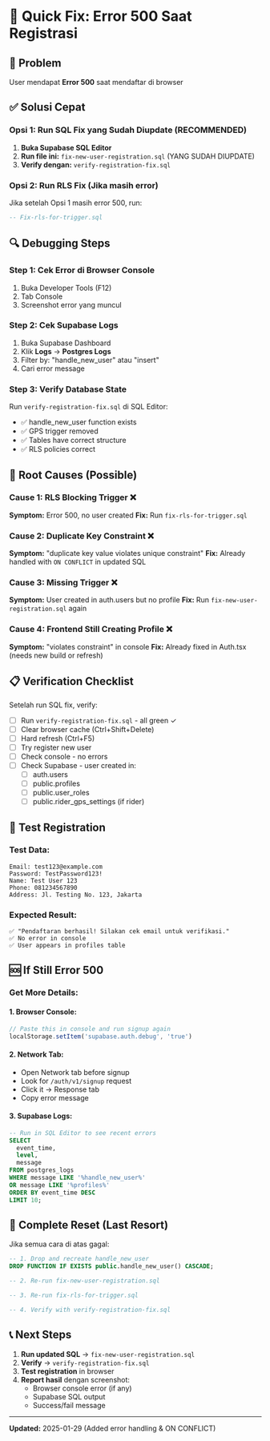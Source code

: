 # 🔧 Quick Fix: Error 500 Saat Registrasi

## 🚨 Problem
User mendapat **Error 500** saat mendaftar di browser

## ✅ Solusi Cepat

### Opsi 1: Run SQL Fix yang Sudah Diupdate (RECOMMENDED)

1. **Buka Supabase SQL Editor**
2. **Run file ini:** `fix-new-user-registration.sql` (YANG SUDAH DIUPDATE)
3. **Verify dengan:** `verify-registration-fix.sql`

### Opsi 2: Run RLS Fix (Jika masih error)

Jika setelah Opsi 1 masih error 500, run:
```sql
-- Fix-rls-for-trigger.sql
```

## 🔍 Debugging Steps

### Step 1: Cek Error di Browser Console
1. Buka Developer Tools (F12)
2. Tab Console
3. Screenshot error yang muncul

### Step 2: Cek Supabase Logs
1. Buka Supabase Dashboard
2. Klik **Logs** → **Postgres Logs**
3. Filter by: "handle_new_user" atau "insert"
4. Cari error message

### Step 3: Verify Database State
Run `verify-registration-fix.sql` di SQL Editor:
- ✅ handle_new_user function exists
- ✅ GPS trigger removed
- ✅ Tables have correct structure
- ✅ RLS policies correct

## 🎯 Root Causes (Possible)

### Cause 1: RLS Blocking Trigger ❌
**Symptom:** Error 500, no user created
**Fix:** Run `fix-rls-for-trigger.sql`

### Cause 2: Duplicate Key Constraint ❌
**Symptom:** "duplicate key value violates unique constraint"
**Fix:** Already handled with `ON CONFLICT` in updated SQL

### Cause 3: Missing Trigger ❌
**Symptom:** User created in auth.users but no profile
**Fix:** Run `fix-new-user-registration.sql` again

### Cause 4: Frontend Still Creating Profile ❌
**Symptom:** "violates constraint" in console
**Fix:** Already fixed in Auth.tsx (needs new build or refresh)

## 📋 Verification Checklist

Setelah run SQL fix, verify:

- [ ] Run `verify-registration-fix.sql` - all green ✓
- [ ] Clear browser cache (Ctrl+Shift+Delete)
- [ ] Hard refresh (Ctrl+F5)
- [ ] Try register new user
- [ ] Check console - no errors
- [ ] Check Supabase - user created in:
  - [ ] auth.users
  - [ ] public.profiles
  - [ ] public.user_roles
  - [ ] public.rider_gps_settings (if rider)

## 🧪 Test Registration

### Test Data:
```
Email: test123@example.com
Password: TestPassword123!
Name: Test User 123
Phone: 081234567890
Address: Jl. Testing No. 123, Jakarta
```

### Expected Result:
```
✅ "Pendaftaran berhasil! Silakan cek email untuk verifikasi."
✅ No error in console
✅ User appears in profiles table
```

## 🆘 If Still Error 500

### Get More Details:

#### 1. Browser Console:
```javascript
// Paste this in console and run signup again
localStorage.setItem('supabase.auth.debug', 'true')
```

#### 2. Network Tab:
- Open Network tab before signup
- Look for `/auth/v1/signup` request
- Click it → Response tab
- Copy error message

#### 3. Supabase Logs:
```sql
-- Run in SQL Editor to see recent errors
SELECT 
  event_time,
  level,
  message
FROM postgres_logs
WHERE message LIKE '%handle_new_user%'
OR message LIKE '%profiles%'
ORDER BY event_time DESC
LIMIT 10;
```

## 🔄 Complete Reset (Last Resort)

Jika semua cara di atas gagal:

```sql
-- 1. Drop and recreate handle_new_user
DROP FUNCTION IF EXISTS public.handle_new_user() CASCADE;

-- 2. Re-run fix-new-user-registration.sql

-- 3. Re-run fix-rls-for-trigger.sql

-- 4. Verify with verify-registration-fix.sql
```

## 📞 Next Steps

1. **Run updated SQL** → `fix-new-user-registration.sql`
2. **Verify** → `verify-registration-fix.sql`
3. **Test registration** in browser
4. **Report hasil** dengan screenshot:
   - Browser console error (if any)
   - Supabase SQL output
   - Success/fail message

---

**Updated:** 2025-01-29 (Added error handling & ON CONFLICT)
